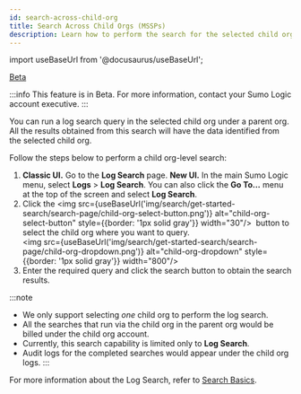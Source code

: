 ```yaml
---
id: search-across-child-org
title: Search Across Child Orgs (MSSPs)
description: Learn how to perform the search for the selected child org.
---
```


import useBaseUrl from '@docusaurus/useBaseUrl';

<head>
 <meta name="robots" content="noindex" />
</head>

<p><a href="/docs/beta"><span className="beta">Beta</span></a></p>

:::info
This feature is in Beta. For more information, contact your Sumo Logic account executive.
:::

You can run a log search query in the selected child org under a parent org. All the results obtained from this search will have the data identified from the selected child org.
		
Follow the steps below to perform a child org-level search:
		
1. **Classic UI.** Go to the **Log Search** page.
	**New UI.** In the main Sumo Logic menu, select **Logs** > **Log Search**. You can also click the **Go To...** menu at the top of the screen and select **Log Search**.
1. Click the <img src={useBaseUrl('img/search/get-started-search/search-page/child-org-select-button.png')} alt="child-org-select-button" style={{border: '1px solid gray'}} width="30"/>    button to select the child org where you want to query. <br/><img src={useBaseUrl('img/search/get-started-search/search-page/child-org-dropdown.png')} alt="child-org-dropdown" style={{border: '1px solid gray'}} width="800"/>   
1. Enter the required query and click the search button to obtain the search results.
		
:::note
- We only support selecting *one* child org to perform the log search.
- All the searches that run via the child org in the parent org would be billed under the child org account.
- Currently, this search capability is limited only to **Log Search**.
- Audit logs for the completed searches would appear under the child org logs. 
:::
		
For more information about the Log Search, refer to [Search Basics](/docs/search/get-started-with-search/search-basics/).